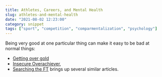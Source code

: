 ```yaml
---
title: Athletes, Careers, and Mental Health
slug: athletes-and-mental-health
date: "2021-08-02 12:23:00"
category: snippet
tags: ["sport", "competition", "comparmentalization", "psychology"]
---
```


Being very good at one particular thing can make it easy to be bad at normal
things:

- [Getting over gold](https://davidepstein.com/getting-over-gold-athletes-and-mental-health-2/)
- [Insecure Overachiever](https://www.ft.com/content/ba0c9234-a2d7-11e7-9e4f-7f5e6a7c98a2),
- [Searching the FT](https://www.ft.com/search?q=insecure+overachievers) brings up several similar articles.

